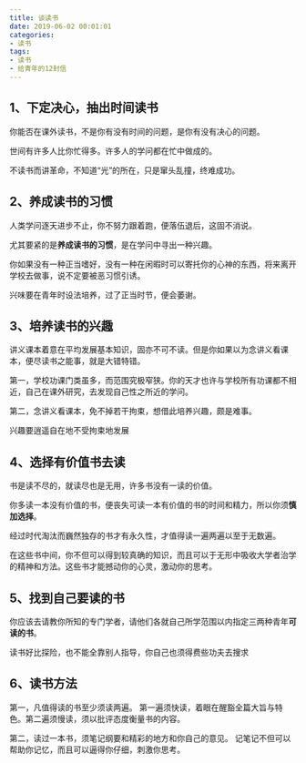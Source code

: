 ```yaml
---
title: 谈读书
date: 2019-06-02 00:01:01
categories:
- 读书
tags:
- 读书
- 给青年的12封信
---
```


## 1、下定决心，抽出时间读书

你能否在课外读书，不是你有没有时间的问题，是你有没有决心的问题。

世间有许多人比你忙得多。许多人的学问都在忙中做成的。

不读书而讲革命，不知道“光”的所在，只是窜头乱撞，终难成功。

## 2、养成读书的习惯

人类学问逐天进步不止，你不努力跟着跑，便落伍退后，这固不消说。

尤其要紧的是**养成读书的习惯**，是在学问中寻出一种兴趣。

你如果没有一种正当嗜好，没有一种在闲暇时可以寄托你的心神的东西，将来离开学校去做事，说不定要被恶习惯引诱。

兴味要在青年时设法培养，过了正当时节，便会萎谢。

## 3、培养读书的兴趣

讲义课本着意在平均发展基本知识，固亦不可不读。但是你如果以为念讲义看课本，便尽读书之能事，就是大错特错。

第一，学校功课门类虽多，而范围究极窄狭。你的天才也许与学校所有功课都不相近，自己在课外研究，去发现自己性之所近的学问。

第二，念讲义看课本，免不掉若干拘束，想借此培养兴趣，颇是难事。

兴趣要逍遥自在地不受拘束地发展

## 4、选择有价值书去读

书是读不尽的，就读尽也是无用，许多书没有一读的价值。

你多读一本没有价值的书，便丧失可读一本有价值的书的时间和精力，所以你须**慎加选择**。

经过时代淘汰而巍然独存的书才有永久性，才值得读一遍两遍以至于无数遍。

在这些书中间，你不但可以得到较真确的知识，而且可以于无形中吸收大学者治学的精神和方法。这些书才能撼动你的心灵，激动你的思考。

## 5、找到自己要读的书

你应该去请教你所知的专门学者，请他们各就自己所学范围以内指定三两种青年**可读的书**。

读书好比探险，也不能全靠别人指导，你自己也须得费些功夫去搜求

## 6、读书方法

第一，凡值得读的书至少须读两遍。
第一遍须快读，着眼在醒豁全篇大旨与特色。第二遍须慢读，须以批评态度衡量书的内容。

第二，读过一本书，须笔记纲要和精彩的地方和你自己的意见。
记笔记不但可以帮助你记忆，而且可以逼得你仔细，刺激你思考。
